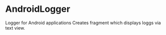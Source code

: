 # AndroidLogger
Logger for Android applications 
Creates fragment which displays loggs via text view. 
